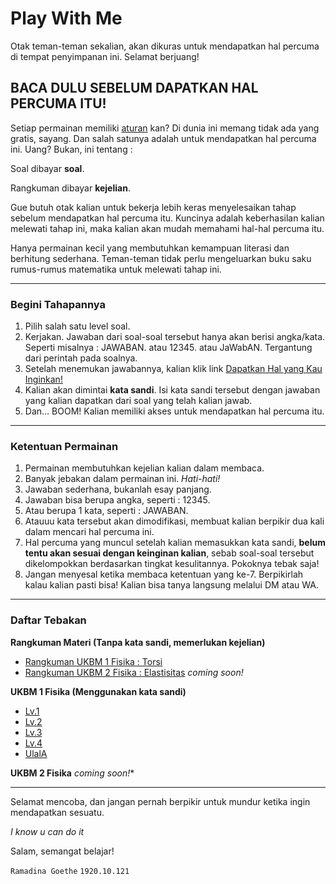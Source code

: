 # Play With Me
Otak teman-teman sekalian, akan dikuras untuk mendapatkan hal percuma di tempat penyimpanan ini. Selamat berjuang!

## BACA DULU SEBELUM DAPATKAN HAL PERCUMA ITU!

Setiap permainan memiliki [aturan]() kan? 
Di dunia ini memang tidak ada yang gratis, sayang. 
Dan salah satunya adalah untuk mendapatkan hal percuma ini. Uang?
Bukan, ini tentang :

Soal dibayar **soal**.

Rangkuman dibayar **kejelian**. 

Gue butuh otak kalian untuk bekerja lebih keras menyelesaikan tahap sebelum mendapatkan hal percuma itu. Kuncinya adalah keberhasilan kalian melewati tahap ini, maka kalian akan mudah memahami hal-hal percuma itu. 

Hanya permainan kecil yang membutuhkan kemampuan literasi dan berhitung sederhana. Teman-teman tidak perlu mengeluarkan buku saku rumus-rumus matematika untuk melewati tahap ini. 

---

### Begini Tahapannya
1. Pilih salah satu level soal.
2. Kerjakan. Jawaban dari soal-soal tersebut hanya akan berisi angka/kata. Seperti misalnya : JAWABAN. atau 12345. atau JaWabAN. Tergantung dari perintah pada soalnya.
3. Setelah menemukan jawabannya, kalian klik link [Dapatkan Hal yang Kau Inginkan!]()
4. Kalian akan dimintai **kata sandi**. Isi kata sandi tersebut dengan jawaban yang kalian dapatkan dari soal yang telah kalian jawab.
5. Dan... BOOM! Kalian memiliki akses untuk mendapatkan hal percuma itu. 

---

### Ketentuan Permainan
1. Permainan membutuhkan kejelian kalian dalam membaca.
2. Banyak jebakan dalam permainan ini. *Hati-hati!*
3. Jawaban sederhana, bukanlah esay panjang.
4. Jawaban bisa berupa angka, seperti : 12345.
5. Atau berupa 1 kata, seperti : JAWABAN.
6. Atauuu kata tersebut akan dimodifikasi, membuat kalian berpikir dua kali dalam mencari hal percuma ini.
7. Hal percuma yang muncul setelah kalian memasukkan kata sandi, **belum tentu akan sesuai dengan keinginan kalian**, sebab soal-soal tersebut dikelompokkan berdasarkan tingkat kesulitannya. Pokoknya tebak saja!
8. Jangan menyesal ketika membaca ketentuan yang ke-7. Berpikirlah kalau kalian pasti bisa! Kalian bisa tanya langsung melalui DM atau WA. 

---

### Daftar Tebakan
**Rangkuman Materi (Tanpa kata sandi, memerlukan kejelian)**
* [Rangkuman UKBM 1 Fisika : Torsi](https://github.com/dinagoethe/Play-With-Me/blob/main/Torsi.md)
* [Rangkuman UKBM 2 Fisika : Elastisitas](https://github.com/dinagoethe/Play-With-Me/blob/main/Elastisitas.md) *coming soon!*

**UKBM 1 Fisika (Menggunakan kata sandi)**
* [Lv.1](https://github.com/dinagoethe/Play-With-Me/blob/main/UKBM1-F-E.md)
* [Lv.2](https://github.com/dinagoethe/Play-With-Me/blob/main/UKBM1-F-M.md)
* [Lv.3](https://github.com/dinagoethe/Play-With-Me/blob/main/UKBM1-F-H.md)
* [Lv.4](https://github.com/dinagoethe/Play-With-Me/blob/main/UKBM1-F-X.md)
* [UlalA](https://github.com/dinagoethe/Play-With-Me/blob/main/Tes%20A.md) 

**UKBM 2 Fisika**
*coming soon!**




---

Selamat mencoba, dan jangan pernah berpikir untuk mundur ketika ingin mendapatkan sesuatu. 

*I know u can do it*



Salam, semangat belajar!

`Ramadina Goethe` `1920.10.121`


